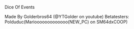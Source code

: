 Dice Of Events

Made By Golderbros64 (@YTGolder on youtube)
Betatesters: Polduduc(Mariooooooooooooo(NEW_PC) on SM64dxCOOP)